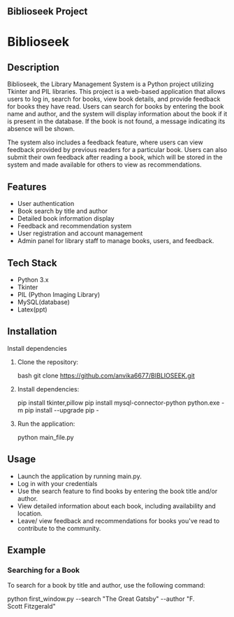 ## Biblioseek Project

# Biblioseek

## Description

Biblioseek, the Library Management System is a Python project utilizing Tkinter and PIL libraries. This project is a web-based application that allows users to log in, search for books, view book details, and provide feedback for books they have read. Users can search for books by entering the book name and author, and the system will display information about the book if it is present in the database. If the book is not found, a message indicating its absence will be shown.

The system also includes a feedback feature, where users can view feedback provided by previous readers for a particular book. Users can also submit their own feedback after reading a book, which will be stored in the system and made available for others to view as recommendations.
## Features

- User authentication
- Book search by title and author
- Detailed book information display
- Feedback and recommendation system
- User registration and account management
- Admin panel for library staff to manage books, users, and feedback.




## Tech Stack

- Python 3.x
- Tkinter
- PIL (Python Imaging Library)
- MySQL(database)
- Latex(ppt)

## Installation

Install dependencies

1. Clone the repository:

    bash
    git clone https://github.com/anvika6677/BIBLIOSEEK.git
    

2. Install dependencies:

    pip install tkinter,pillow
    pip install mysql-connector-python
    python.exe -m pip install --upgrade pip -


    

3. Run the application:

    python main_file.py
    
    
## Usage

- Launch the application by running main.py.
- Log in with your credentials 
- Use the search feature to find books by entering the book title and/or author.
- View detailed information about each book, including availability and location.
- Leave/ view feedback and recommendations for books you've read to contribute to the community.


## Example

### Searching for a Book

To search for a book by title and author, use the following command:

python first_window.py --search "The Great Gatsby" --author "F. Scott Fitzgerald"